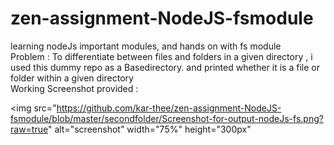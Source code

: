 # zen-assignment-NodeJS-fsmodule

learning nodeJs important modules, and hands on with fs module
<br>
Problem : To differentiate between files and folders in a given directory , i used this dummy repo as a Basedirectory. 
and printed whether it is a file or folder within a given directory
<br>
Working Screenshot provided : 
<br>

<img 
src="https://github.com/kar-thee/zen-assignment-NodeJS-fsmodule/blob/master/secondfolder/Screenshot-for-output-nodeJs-fs.png?raw=true"
alt="screenshot"
width="75%"
height="300px"
>

